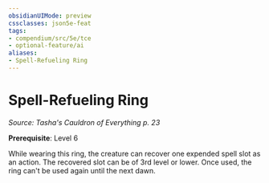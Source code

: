 ```yaml
---
obsidianUIMode: preview
cssclasses: json5e-feat
tags:
- compendium/src/5e/tce
- optional-feature/ai
aliases:
- Spell-Refueling Ring
---
```

# Spell-Refueling Ring
*Source: Tasha's Cauldron of Everything p. 23*  

**Prerequisite**: Level 6

While wearing this ring, the creature can recover one expended spell slot as an action. The recovered slot can be of 3rd level or lower. Once used, the ring can't be used again until the next dawn.
